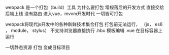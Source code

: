 webpack 是一个打包（build）工具
为什么要打包 常规落后的开发方式 直接交给后端上线 没有路由
进入vue，mvvm开发时代 一切皆可打包

webpack将现代js开发中的各种新鲜技术集合打包 打包前无法运行， （js， es6 ， module， stylus）
不支持浏览器直接执行 .hbu 模板编辑 .vue 在目标容器上运行

一切静态资源 打包 变成目标项目